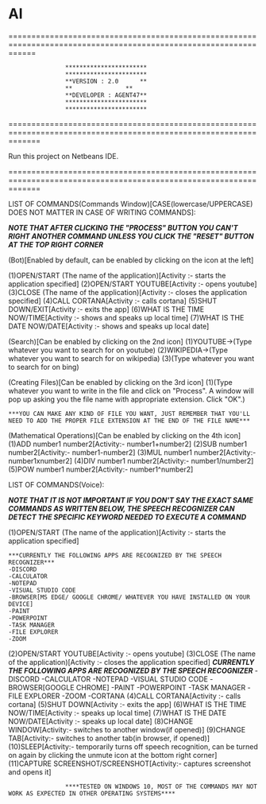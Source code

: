 # AI
==================================================================================================================

					***********************
					***********************
					**VERSION : 2.0	     **
					**	             **
					**DEVELOPER : AGENT47**
					***********************
					***********************

===================================================================================================================

Run this project on Netbeans IDE.

===================================================================================================================

LIST OF COMMANDS(Commands Window)[CASE(lowercase/UPPERCASE) DOES NOT MATTER IN CASE OF WRITING COMMANDS]:

***NOTE THAT AFTER CLICKING THE "PROCESS" BUTTON YOU CAN'T RIGHT ANOTHER COMMAND UNLESS YOU CLICK
   THE "RESET" BUTTON AT THE TOP RIGHT CORNER***

(Bot)[Enabled by default, can be enabled by clicking on the icon at the left]

 (1)OPEN/START (The name of the application)[Activity :- starts the application specified]
 (2)OPEN/START YOUTUBE[Activity :- opens youtube]
 (3)CLOSE (The name of the application)[Activity :- closes the application specified]
 (4)CALL CORTANA[Activity :- calls cortana]
 (5)SHUT DOWN/EXIT[Activity :- exits the app]
 (6)WHAT IS THE TIME NOW/TIME[Activity :- shows and speaks up local time]
 (7)WHAT IS THE DATE NOW/DATE[Activity :- shows and speaks up local date]

(Search)[Can be enabled by clicking on the 2nd icon]
 (1)YOUTUBE->(Type whatever you want to search for on youtube)
 (2)WIKIPEDIA->(Type whatever you want to search for on wikipedia)
 (3)(Type whatever you want to search for on bing)

(Creating Files)[Can be enabled by clicking on the 3rd icon]
 (1)(Type whatever you want to write in the file and click on "Process". A window will pop up asking you the file name with appropriate extension. Click "OK".)
 
 
    ***YOU CAN MAKE ANY KIND OF FILE YOU WANT, JUST REMEMBER THAT YOU'LL NEED TO ADD THE PROPER FILE EXTENSION AT THE END OF THE FILE NAME***

(Mathematical Operations)[Can be enabled by clicking on the 4th icon]
 (1)ADD number1 number2[Activity:- number1+number2]
 (2)SUB number1 number2[Activity:- number1-number2]
 (3)MUL number1 number2[Activity:- number1xnumber2]
 (4)DIV number1 number2[Activity:- number1/number2]
 (5)POW number1 number2[Activity:- number1^number2]

LIST OF COMMANDS(Voice):

***NOTE THAT IT IS NOT IMPORTANT IF YOU DON'T SAY THE EXACT SAME COMMANDS AS WRITTEN BELOW, THE SPEECH RECOGNIZER
   CAN DETECT THE SPECIFIC KEYWORD NEEDED TO EXECUTE A COMMAND***

 (1)OPEN/START (The name of the application)[Activity :- starts the application specified]
 
    ***CURRENTLY THE FOLLOWING APPS ARE RECOGNIZED BY THE SPEECH RECOGNIZER***
	-DISCORD
	-CALCULATOR
	-NOTEPAD
	-VISUAL STUDIO CODE
	-BROWSER[MS EDGE/ GOOGLE CHROME/ WHATEVER YOU HAVE INSTALLED ON YOUR DEVICE]
	-PAINT
	-POWERPOINT
	-TASK MANAGER
	-FILE EXPLORER
	-ZOOM
 (2)OPEN/START YOUTUBE[Activity :- opens youtube]
 (3)CLOSE (The name of the application)[Activity :- closes the application specified]
   ***CURRENTLY THE FOLLOWING APPS ARE RECOGNIZED BY THE SPEECH RECOGNIZER***
	-DISCORD
	-CALCULATOR
	-NOTEPAD
	-VISUAL STUDIO CODE
	-BROWSER[GOOGLE CHROME]
	-PAINT
	-POWERPOINT
	-TASK MANAGER
	-FILE EXPLORER
	-ZOOM
	-CORTANA
 (4)CALL CORTANA[Activity :- calls cortana]
 (5)SHUT DOWN[Activity :- exits the app]
 (6)WHAT IS THE TIME NOW/TIME[Activity :- speaks up local time]
 (7)WHAT IS THE DATE NOW/DATE[Activity :- speaks up local date]
 (8)CHANGE WINDOW[Activity:- switches to another window(if opened)]
 (9)CHANGE TAB[Activity:- switches to another tab(in browser, if opened)]
 (10)SLEEP[Activity:- temporarily turns off speech recognition, can be turned on again by clicking the unmute icon at the bottom right corner]
 (11)CAPTURE SCREENSHOT/SCREENSHOT[Activity:- captures screenshot and opens it]
 
 
					****TESTED ON WINDOWS 10, MOST OF THE COMMANDS MAY NOT WORK AS EXPECTED IN OTHER OPERATING SYSTEMS****
